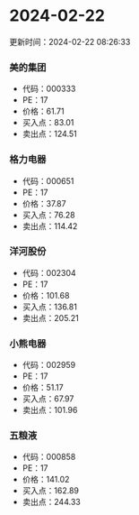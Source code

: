 # 2024-02-22 
 更新时间：2024-02-22 08:26:33 

### 美的集团
* 代码：000333
* PE：17
* 价格：61.71
* 买入点：83.01
* 卖出点：124.51

### 格力电器
* 代码：000651
* PE：17
* 价格：37.87
* 买入点：76.28
* 卖出点：114.42

### 洋河股份
* 代码：002304
* PE：17
* 价格：101.68
* 买入点：136.81
* 卖出点：205.21

### 小熊电器
* 代码：002959
* PE：17
* 价格：51.17
* 买入点：67.97
* 卖出点：101.96

### 五粮液
* 代码：000858
* PE：17
* 价格：141.02
* 买入点：162.89
* 卖出点：244.33

